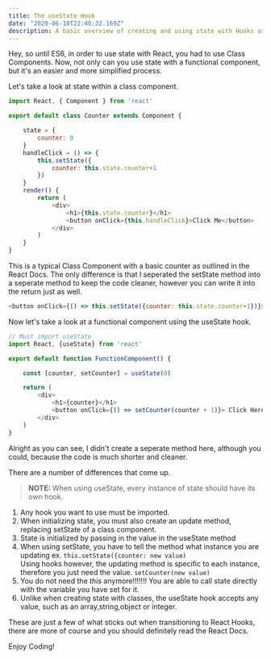 ```yaml
---
title: The useState Hook
date: "2020-06-18T22:40:32.169Z"
description: A basic overview of creating and using state with Hooks as opposed to a Class Component. 
---
```


Hey, so until ES6, in order to use state with React, you had to use Class Components. Now, not only can you use state with a functional component, but it's an easier and more simplified process. 

Let's take a look at state within a class component. 

```js
import React, { Component } from 'react'

export default class Counter extends Component {

    state = {
        counter: 0
    }
    handleClick = () => {
        this.setState({
            counter: this.state.counter+1
        })
    }
    render() {
        return (
            <div>
                <h1>{this.state.counter}</h1>
                <button onClick={this.handleClick}>Click Me</button>
            </div>
        )
    }
}
```
This is a typical Class Component with a basic counter as outlined in the React Docs. The only difference is that I seperated the setState method into a seperate method to keep the code cleaner, however you can write it into the return just as well. 
```js
<button onClick={() => this.setState({counter: this.state.counter+1})}>Click Me</button>
```

Now let's take a look at a functional component using the useState hook.
```js
// Must import useState 
import React, {useState} from 'react'

export default function FunctionComponent() {

    const [counter, setCounter] = useState(0)

    return (
        <div>
            <h1>{counter}</h1>
            <button onClick={() => setCounter(counter + 1)}> Click Here</button>
        </div>
    )
}
```
Alright as you can see, I didn't create a seperate method here, although you could, because the code is much shorter and cleaner. 

There are a number of differences that come up. 

> **NOTE:** When using useState, every instance of state should have its own hook.

1. Any hook you want to use must be imported. 
2. When initializing state, you must also create an update method, replacing setState of a class component.
3. State is initialized by passing in the value in the useState method
4. When using setState, you have to tell the method what instance you are updating ex. 
`this.setState({counter: new value)`    
Using hooks however, the updating method is specific to each instance, therefore you just need the value.
`setCounter(new value)`
5. You do not need the *this* anymore!!!!!!! You are able to call state directly with the variable you have set for it.
6. Unlike when creating state with classes, the useState hook accepts any value, such as an array,string,object or integer.

These are just a few of what sticks out when transitioning to React Hooks, there are more of course and you should definitely read the React Docs.

 Enjoy Coding!


